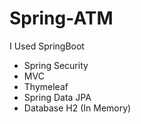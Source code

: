 # Spring-ATM

I Used SpringBoot
- Spring Security
- MVC
- Thymeleaf
- Spring Data JPA
- Database H2 (In Memory)
